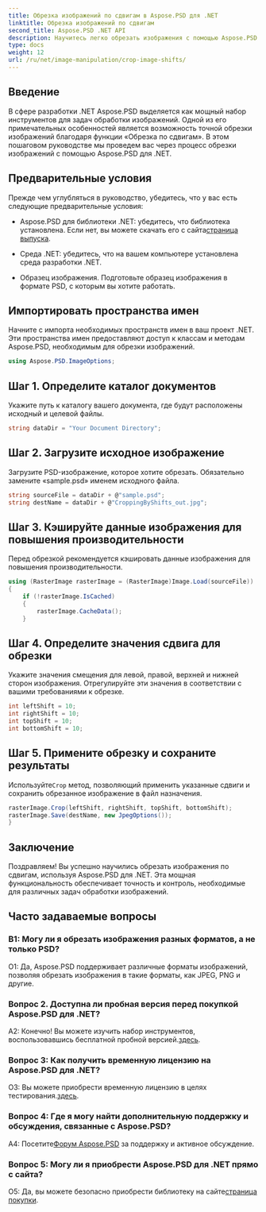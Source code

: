 ```yaml
---
title: Обрезка изображений по сдвигам в Aspose.PSD для .NET
linktitle: Обрезка изображений по сдвигам
second_title: Aspose.PSD .NET API
description: Научитесь легко обрезать изображения с помощью Aspose.PSD для .NET. Следуйте нашему пошаговому руководству для точной настройки изображения.
type: docs
weight: 12
url: /ru/net/image-manipulation/crop-image-shifts/
---
```

## Введение

В сфере разработки .NET Aspose.PSD выделяется как мощный набор инструментов для задач обработки изображений. Одной из его примечательных особенностей является возможность точной обрезки изображений благодаря функции «Обрезка по сдвигам». В этом пошаговом руководстве мы проведем вас через процесс обрезки изображений с помощью Aspose.PSD для .NET.

## Предварительные условия

Прежде чем углубляться в руководство, убедитесь, что у вас есть следующие предварительные условия:

-  Aspose.PSD для библиотеки .NET: убедитесь, что библиотека установлена. Если нет, вы можете скачать его с сайта[страница выпуска](https://releases.aspose.com/psd/net/).

- Среда .NET: убедитесь, что на вашем компьютере установлена среда разработки .NET.

- Образец изображения. Подготовьте образец изображения в формате PSD, с которым вы хотите работать.

## Импортировать пространства имен

Начните с импорта необходимых пространств имен в ваш проект .NET. Эти пространства имен предоставляют доступ к классам и методам Aspose.PSD, необходимым для обрезки изображений.

```csharp
using Aspose.PSD.ImageOptions;
```

## Шаг 1. Определите каталог документов

Укажите путь к каталогу вашего документа, где будут расположены исходный и целевой файлы.

```csharp
string dataDir = "Your Document Directory";
```

## Шаг 2. Загрузите исходное изображение

Загрузите PSD-изображение, которое хотите обрезать. Обязательно замените «sample.psd» именем исходного файла.

```csharp
string sourceFile = dataDir + @"sample.psd";
string destName = dataDir + @"CroppingByShifts_out.jpg";
```

## Шаг 3. Кэшируйте данные изображения для повышения производительности

Перед обрезкой рекомендуется кэшировать данные изображения для повышения производительности.

```csharp
using (RasterImage rasterImage = (RasterImage)Image.Load(sourceFile))
{
    if (!rasterImage.IsCached)
    {
        rasterImage.CacheData();
    }
```

## Шаг 4. Определите значения сдвига для обрезки

Укажите значения смещения для левой, правой, верхней и нижней сторон изображения. Отрегулируйте эти значения в соответствии с вашими требованиями к обрезке.

```csharp
int leftShift = 10;
int rightShift = 10;
int topShift = 10;
int bottomShift = 10;
```

## Шаг 5. Примените обрезку и сохраните результаты

 Используйте`Crop` метод, позволяющий применить указанные сдвиги и сохранить обрезанное изображение в файл назначения.

```csharp
rasterImage.Crop(leftShift, rightShift, topShift, bottomShift);
rasterImage.Save(destName, new JpegOptions());
}
```

## Заключение

Поздравляем! Вы успешно научились обрезать изображения по сдвигам, используя Aspose.PSD для .NET. Эта мощная функциональность обеспечивает точность и контроль, необходимые для различных задач обработки изображений.

## Часто задаваемые вопросы

### В1: Могу ли я обрезать изображения разных форматов, а не только PSD?

О1: Да, Aspose.PSD поддерживает различные форматы изображений, позволяя обрезать изображения в такие форматы, как JPEG, PNG и другие.

### Вопрос 2. Доступна ли пробная версия перед покупкой Aspose.PSD для .NET?

 А2: Конечно! Вы можете изучить набор инструментов, воспользовавшись бесплатной пробной версией.[здесь](https://releases.aspose.com/).

### Вопрос 3: Как получить временную лицензию на Aspose.PSD для .NET?

 О3: Вы можете приобрести временную лицензию в целях тестирования.[здесь](https://purchase.aspose.com/temporary-license/).

### Вопрос 4: Где я могу найти дополнительную поддержку и обсуждения, связанные с Aspose.PSD?

 А4: Посетите[Форум Aspose.PSD](https://forum.aspose.com/c/psd/34) за поддержку и активное обсуждение.

### Вопрос 5: Могу ли я приобрести Aspose.PSD для .NET прямо с сайта?

 О5: Да, вы можете безопасно приобрести библиотеку на сайте[страница покупки](https://purchase.aspose.com/buy).
